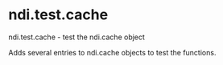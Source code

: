 # ndi.test.cache

  ndi.test.cache - test the ndi.cache object
 
  Adds several entries to ndi.cache objects to test the functions.
